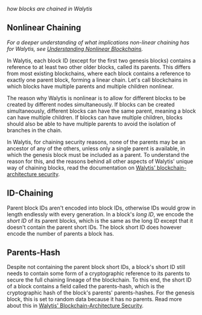 _how blocks are chained in Walytis_
## Nonlinear Chaining
_For a deeper understanding of what implications non-linear chaining has for Walytis, see [Understanding Nonlinear Blockchains](/Documentation/Walytis/Meaning/UnderstandingNonlinearBlockchain.md)._

In Walytis, each block ID (except for the first two genesis blocks) contains a reference to at least two other older blocks, called its parents.
This differs from most existing blockchains, where each block contains a reference to exactly one parent block, forming a linear chain.
Let's call blockchains in which blocks have multiple parents and multiple children nonlinear.

The reason why Walytis is nonlinear is to allow for different blocks to be created by different nodes simultaneously.
If blocks can be created simultaneously, different blocks can have the same parent, meaning a block can have multiple children.
If blocks can have multiple children, blocks should also be able to have multiple parents to avoid the isolation of branches in the chain.

In Walytis, for chaining security reasons, none of the parents may be an ancestor of any of the others, unless only a single parent is available, in which the genesis block must be included as a parent.
To understand the reason for this, and the reasons behind all other aspects of Walytis' unique way of chaining blocks, read the documentation on [Walytis' blockchain-architecture security](./WalytisBlockchainSecurity.md#block-chronology-forgery).

## ID-Chaining

Parent block IDs aren't encoded into block IDs, otherwise IDs would grow in length endlessly with every generation.
In a block's _long ID_, we encode the _short ID_ of its parent blocks, which is the same as the long ID except that it doesn't contain the parent short IDs.
The block short ID does however encode the number of parents a block has.

## Parents-Hash

Despite not containing the parent block short IDs, a block's short ID still needs to contain some form of a cryptographic reference to its parents to secure the full chaining lineage of the blockchain.
To this end, the short ID of a block contains a field called the parents-hash, which is the cryptographic hash of the block's parents' parents-hashes.
For the genesis block, this is set to random data because it has no parents.
Read more about this in [Walytis' Blockchain-Architecture Security](./WalytisBlockchainSecurity.md#block-chronology-forgery).
